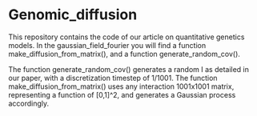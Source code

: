 # Genomic_diffusion
This repository contains the code of our article on quantitative genetics models.
In the gaussian_field_fourier you will find a function make_diffusion_from_matrix(), and a function generate_random_cov().

The function generate_random_cov() generates a random I as detailed in our paper, with a discretization timestep of 1/1001.
The function make_diffusion_from_matrix() uses any interaction 1001x1001 matrix, representing a function of [0,1]^2, and generates a Gaussian process accordingly.
